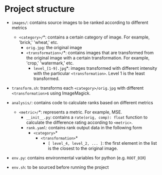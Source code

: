 # Project structure

-   `images/`: contains source images to be ranked according to different metrics

    -   `<category>/`\*: contains a certain category of image. For example, 'brick,' 'wheat,' etc.
        -   `orig.jpg`: the original image
        -   `<transformation>/`\*: contains images that are transformed from the original image with a certain transformation. For example, 'crop,' 'watermark,' etc.
            -   `level_[1-9].jpg`\*: images transformed with different intensity with the particular `<transformation>`. Level 1 is the least transformed.

-   `transform.sh`: transforms each `<category>/orig.jpg` with different `<transformation>`s using ImageMagick.

-   `analysis/`: contains code to calculate ranks based on different metrics

    -   `<metric>/`\*: represents a metric. For example, MSE.
		-   `__init__.py`: contains a `rate(orig, comp): float` function to calculate the difference rating according to `<metric>`.
		-   `rank.yaml`: contains rank output data in the following form
			- `<category>`*
				- `<transformation>`*
					- `[ level_4, level_2, ... ]`: the first element in the list is the closest to the original image.


-   `env.py`: contains environmental variables for python (e.g. `ROOT_DIR`)

-   `env.sh`: to be sourced before running the project

